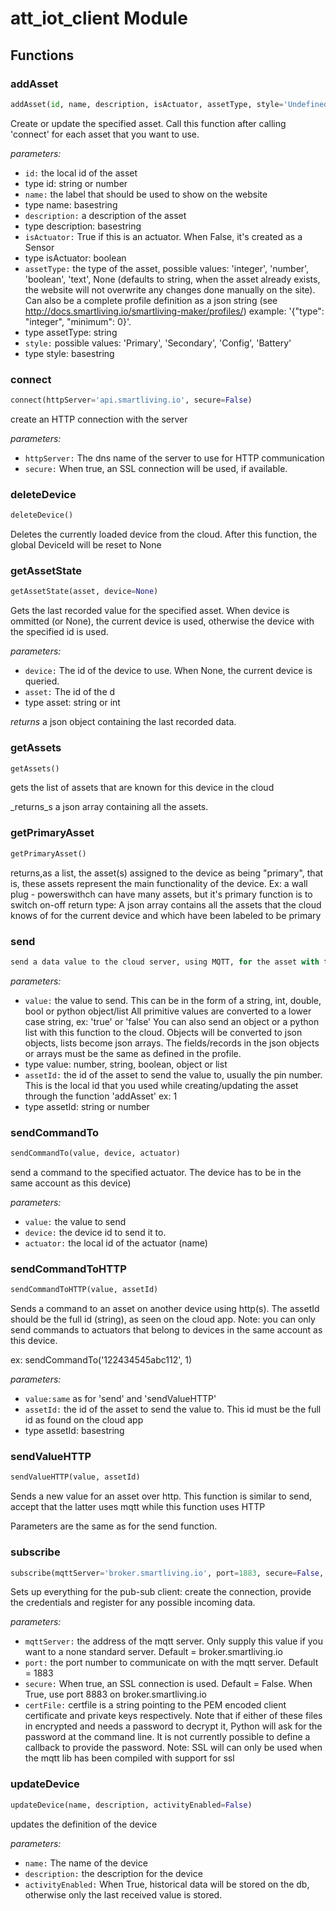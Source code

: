 # att_iot_client Module


## Functions

### addAsset 

```Python
addAsset(id, name, description, isActuator, assetType, style='Undefined')
``` 

Create or update the specified asset. Call this function after calling 'connect' for each asset that you want to use.

_parameters:_

- `id:` the local id of the asset
- <type>type id:</type> string or number
- `name:` the label that should be used to show on the website
- <type>type name:</type> basestring
- `description:` a description of the asset
- <type>type description:</type> basestring
- `isActuator:` True if this is an actuator. When False, it's created as a Sensor
- <type>type isActuator:</type> boolean
- `assetType:` the type of the asset, possible values: 'integer', 'number', 'boolean', 'text', None (defaults to string, when the asset already exists, the website will not overwrite any changes done manually on the site). Can also be a complete profile definition as a json string (see http://docs.smartliving.io/smartliving-maker/profiles/) example: '{"type": "integer", "minimum": 0}'.
- <type>type assetType:</type> string
- `style:` possible values: 'Primary', 'Secondary', 'Config', 'Battery'
- <type>type style:</type> basestring 

### connect 

```Python
connect(httpServer='api.smartliving.io', secure=False)
``` 

create an HTTP connection with the server

_parameters:_

- `httpServer:` The dns name of the server to use for HTTP communication
- `secure:` When true, an SSL connection will be used, if available. 

### deleteDevice 

```Python
deleteDevice()
``` 

Deletes the currently loaded device from the cloud.  After this function, the global DeviceId will be reset to None 

### getAssetState 

```Python
getAssetState(asset, device=None)
``` 

Gets the last recorded value for the specified asset.
When device is ommitted (or None), the current device is used, otherwise the device with the specified id is used.

_parameters:_

- `device:` The id of the device to use. When None, the current device is queried.
- `asset:` The id of the d
- <type>type asset:</type> string or int


_returns_ a json object containing the last recorded data. 

### getAssets 

```Python
getAssets()
``` 

gets the list of assets that are known for this device in the cloud


_returns_s a json array containing all the assets. 

### getPrimaryAsset 

```Python
getPrimaryAsset()
``` 

returns,as a list, the asset(s) assigned to the device as being "primary", that is, these assets represent the main functionality
of the device. Ex: a wall plug - powerswithch  can have many assets, but it's primary function is to switch on-off
		return type: A json array contains all the assets that the cloud knows of for the current device and which have been labeled to be primary 

### send 

```Python
send a data value to the cloud server, using MQTT, for the asset with the specified id as provided by the IoT platform.
``` 


_parameters:_

- `value:` the value to send. This can be in the form of a string, int, double, bool or python object/list All primitive values are converted to a lower case string, ex: 'true' or 'false'
You can also send an object or a python list with this function to the cloud. Objects will be converted to json objects, lists become json arrays. The fields/records in the json objects or arrays must be the same as defined in the profile.
- <type>type value:</type> number, string, boolean, object or list
- `assetId:` the id of the asset to send the value to, usually the pin number. This is the local id that you used while creating/updating the asset through the function 'addAsset' ex: 1
- <type>type assetId:</type> string or number 

### sendCommandTo 

```Python
sendCommandTo(value, device, actuator)
``` 

send a command to the specified actuator. The device has to be in the same account as this device)

_parameters:_

- `value:` the value to send
- `device:` the device id to send it to.
- `actuator:` the local id of the actuator (name) 

### sendCommandToHTTP 

```Python
sendCommandToHTTP(value, assetId)
``` 

Sends a command to an asset on another device using http(s).
The assetId should be the full id (string), as seen on the cloud app.
Note: you can only send commands to actuators that belong to devices in the same account as this device.

ex: sendCommandTo('122434545abc112', 1)


_parameters:_

- `value:same` as for 'send' and 'sendValueHTTP'
- `assetId:` the id of the asset to send the value to. This id must be the full id as found on the cloud app
- <type>type assetId:</type> basestring 

### sendValueHTTP 

```Python
sendValueHTTP(value, assetId)
``` 

Sends a new value for an asset over http. This function is similar to send, accept that the latter uses mqtt
while this function uses HTTP

Parameters are the same as for the send function. 

### subscribe 

```Python
subscribe(mqttServer='broker.smartliving.io', port=1883, secure=False, certFile='cacert.pem')
``` 

Sets up everything for the pub-sub client: create the connection, provide the credentials and register for any possible incoming data.

_parameters:_

- `mqttServer:`  the address of the mqtt server. Only supply this value if you want to a none standard server. Default = broker.smartliving.io
- `port:` the port number to communicate on with the mqtt server. Default = 1883
- `secure:` When true, an SSL connection is used. Default = False.  When True, use port 8883 on broker.smartliving.io
- `certFile:` certfile is a string pointing to the PEM encoded client
certificate and private keys respectively. Note
that if either of these files in encrypted and needs a password to
decrypt it, Python will ask for the password at the command line. It is
not currently possible to define a callback to provide the password.
Note: SSL will can only be used when the mqtt lib has been compiled with support for ssl 

### updateDevice 

```Python
updateDevice(name, description, activityEnabled=False)
``` 

updates the definition of the device

_parameters:_

- `name:` The name of the device
- `description:` the description for the device
- `activityEnabled:` When True, historical data will be stored on the db, otherwise only the last received value is stored. 